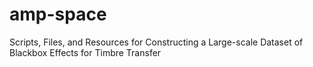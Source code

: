 # amp-space
Scripts, Files, and Resources for Constructing a Large-scale Dataset of Blackbox Effects for Timbre Transfer
